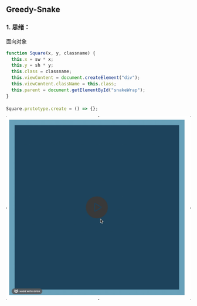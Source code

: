 ## Greedy-Snake

### 1. 思绪：

面向对象

```js
function Square(x, y, classname) {
  this.x = sw * x;
  this.y = sh * y;
  this.class = classname;
  this.viewContent = document.createElement("div");
  this.viewContent.className = this.class;
  this.parent = document.getElementById("snakeWrap");
}

Square.prototype.create = () => {};
```

![image](https://github.com/promotion-xu/greedy-snake/blob/master/assets/greed-snake.gif)
